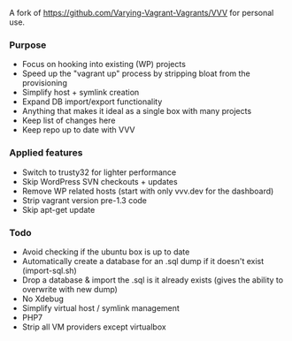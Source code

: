 A fork of https://github.com/Varying-Vagrant-Vagrants/VVV for personal use.

### Purpose
- Focus on hooking into existing (WP) projects
- Speed up the "vagrant up" process by stripping bloat from the provisioning
- Simplify host + symlink creation
- Expand DB import/export functionality
- Anything that makes it ideal as a single box with many projects
- Keep list of changes here
- Keep repo up to date with VVV

### Applied features
- Switch to trusty32 for lighter performance
- Skip WordPress SVN checkouts + updates
- Remove WP related hosts (start with only vvv.dev for the dashboard)
- Strip vagrant version pre-1.3 code
- Skip apt-get update

### Todo
- Avoid checking if the ubuntu box is up to date
- Automatically create a database for an .sql dump if it doesn't exist (import-sql.sh)
- Drop a database & import the .sql is it already exists (gives the ability to overwrite with new dump)
- No Xdebug
- Simplify virtual host / symlink management
- PHP7
- Strip all VM providers except virtualbox
